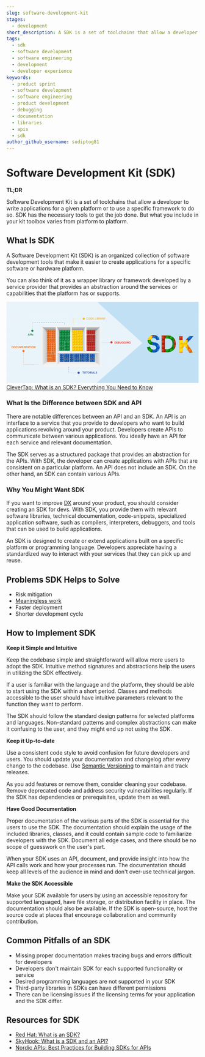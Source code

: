 ```yaml
---
slug: software-development-kit
stages:
  - development
short_description: A SDK is a set of toolchains that allow a developer to write applications for a given platform or allow them to use a specific framework to do so.
tags:
  - sdk
  - software development
  - software engineering
  - development
  - developer experience
keywords:
  - product sprint
  - software development
  - software engineering
  - product development
  - debugging
  - documentation
  - libraries
  - apis
  - sdk
author_github_username: sudiptog81
---
```


# Software Development Kit (SDK)

**TL;DR**

Software Development Kit is a set of toolchains that allow a developer to write applications for a given platform or to use a specific framework to do so. SDK has the necessary tools to get the job done. But what you include in your kit toolbox varies from platform to platform.

## What Is SDK

A Software Development Kit (SDK) is an organized collection of software development tools that make it easier to create applications for a specific software or hardware platform.

You can also think of it as a wrapper library or framework developed by a service provider that provides an abstraction around the services or capabilities that the platform has or supports.

![SDK](/files/software_development_kit.png)
[CleverTap: What is an SDK? Everything You Need to Know](https://clevertap.com/blog/what-is-an-sdk/)


### What Is the Difference between SDK and API

There are notable differences between an API and an SDK. An API is an interface to a service that you provide to developers who want to build applications revolving around your product. Developers create APIs to communicate between various applications. You ideally have an API for each service and relevant documentation.

The SDK serves as a structured package that provides an abstraction for the APIs. With SDK, the developer can create applications with APIs that are consistent on a particular platform. An API does not include an SDK. On the other hand, an SDK can contain various APIs.

### Why You Might Want SDK

If you want to improve [DX](/practices/good-developer-experience) around your product, you should consider creating an SDK for devs. With SDK, you provide them with relevant software libraries, technical documentation, code-snippets, specialized application software, such as compilers, interpreters, debuggers, and tools that  can be used to build applications.

An SDK is designed to create or extend applications built on a specific platform or programming language. Developers appreciate having a standardized way to interact with your services that they can pick up and reuse.

## Problems SDK Helps to Solve

- Risk mitigation
- [Meaningless work](/problems/meaningless-work)
- Faster deployment
- Shorter development cycle

## How to Implement SDK

**Keep it Simple and Intuitive**

Keep the codebase simple and straightforward will allow more users to adopt the SDK. Intuitive method signatures and abstractions help the users in utilizing the SDK effectively.

If a user is familiar with the language and the platform, they should be able to start using the SDK within a short period. Classes and methods accessible to the user should have intuitive parameters relevant to the function they want to perform.

The SDK should follow the standard design patterns for selected platforms and languages. Non-standard patterns and complex abstractions can make it confusing to the user, and they might end up not using the SDK.

**Keep it Up-to-date**

Use a consistent code style to avoid confusion for future developers and users. You should update your documentation and changelog after every change to the codebase. Use [Semantic Versioning](/practices/semantic-versioning) to maintain and track releases.

As you add features or remove them, consider cleaning your codebase. Remove deprecated code and address security vulnerabilities regularly. If the SDK has dependencies or prerequisites, update them as well.

**Have Good Documentation**

Proper documentation of the various parts of the SDK is essential for the users to use the SDK. The documentation should explain the usage of the included libraries, classes, and it could contain sample code to familiarize developers with the SDK. Document all edge cases, and there should be no scope of guesswork on the user's part.

When your SDK uses an API, document, and provide insight into how the API calls work and how your processes run. The documentation should keep all levels of the audience in mind and don't over-use technical jargon.

**Make the SDK Accessible**

Make your SDK available for users by using an accessible repository for supported languaged, have file storage, or distribution facility in place. The documentation should also be available. If the SDK is open-source, host the source code at places that encourage collaboration and community contribution.

## Common Pitfalls of an SDK

- Missing proper documentation makes tracing bugs and errors difficult for developers
- Developers don't maintain SDK for each supported functionality or service
- Desired programming languages are not supported in your SDK
- Third-party libraries in SDKs can have different permissions
- There can be licensing issues if the licensing terms for your application and the SDK differ.

## Resources for SDK

- [Red Hat: What is an SDK?](https://www.redhat.com/en/topics/cloud-native-apps/what-is-SDK)
- [SkyHook: What is a SDK and an API?](https://www.skyhook.com/blog/what-is-an-sdk-and-an-api)
- [Nordic APIs: Best Practices for Building SDKs for APIs](https://nordicapis.com/best-practices-for-building-sdks-for-apis/)
